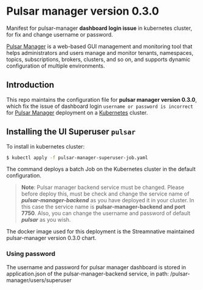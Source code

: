 # Pulsar manager version 0.3.0

Manifest for pulsar-manager **dashboard login issue** in kubernetes cluster, for fix and change username or password.

[Pulsar Manager](https://pulsar.apache.org/docs/en/administration-pulsar-manager/) is a web-based GUI management and monitoring tool that helps administrators and users manage and monitor tenants, namespaces, topics, subscriptions, brokers, clusters, and so on, and supports dynamic configuration of multiple environments.

## Introduction

This repo maintains the configuration file for **pulsar manager version 0.3.0**, which fix the issue of dashboard login `username or password is incorrect` for [Pulsar Manager](https://github.com/apache/pulsar-manager#access-pusar-manager) deployment on a [Kubernetes](http://kubernetes.io) cluster.



## Installing the UI Superuser `pulsar`

To install in kubernetes cluster:

```bash
$ kubectl apply -f pulsar-manager-superuser-job.yaml
```

The command deploys a batch Job on the Kubernetes cluster in the default configuration.

> **Note**: Pulsar manager backend service must be changed. Please before deploy this, must be check and change the service name of ***pulsar-manager-backend*** as you have deployed it in your cluster. In this case the service name is **pulsar-manager-backend and port 7750**. Also, you can change the username and password of default ***pulsar*** as you wish.


The docker image used for this deployment is the Streamnative maintained pulsar-manager version 0.3.0 chart.


### Using password
The username and password for pulsar manager dashboard is stored in application.json of the pulsar-manager-backend service, in path: /pulsar-manager/users/superuser 
